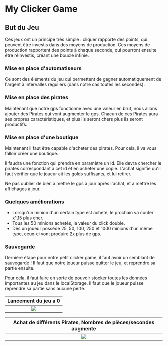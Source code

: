 # My Clicker Game

## But du Jeu

Ces jeux ont un principe très simple : cliquer rapporte des points, qui peuvent être investis dans des moyens de production. Ces moyens de production rapportent des points à chaque seconde, qui pourront ensuite être réinvestis, créant une boucle infinie.

### Mise en place d'automatiseurs 

Ce sont des éléments du jeu qui permettent de gagner automatiquement de l'argent à intervalles réguliers (dans notre cas toutes les secondes).

### Mise en place des pirates 

Maintenant que notre gps fonctionne avec une valeur en brut, nous allons ajouter des Pirates qui vont augmenter le gps.
Chacun de ces Pirates aura ses propres caractéristiques, et plus ils seront chers plus ils seront productifs.

### Mise en place d'une boutique 

Maintenant il faut être capable d'acheter des pirates. Pour cela, il va vous falloir créer une boutique.

Il faudra une fonction qui prendra en paramètre un id. Elle devra chercher le pirates correspondant à cet id et en acheter une copie. L'achat signifie qu'il faut vérifier que le joueur ait les golds suffisants, et lui retirer.

Ne pas oublier de bien à mettre le gps à jour après l'achat, et à mettre les affichages à jour.

### Quelques améliorations

*  Lorsqu'un minion d'un certain type est acheté, le prochain va couter x1,15 plus cher. 
*  Tous les 50 minions achetés, la valeur du click double. 
*  Dès un joueur possède 25, 50, 100, 250 et 1000 minions d'un même type, ceux-ci vont produire 2x plus de gps. 

### Sauvegarde

Dernière étape pour notre petit clicker game, il faut avoir un semblant de sauvegarde ! Il faut que notre joueur puisse quitter le jeu, et reprendre sa partie ensuite.

Pour cela, il faut faire en sorte de pouvoir stocker toutes les données importantes au jeu dans le localStorage. Il faut que le joueur puisse reprendre sa partie sans aucune perte.





|         Lancement du jeu a 0         |
|:------------------------------------:|
|  ![](https://i.imgur.com/k4D2QPO.jpg)|


| Achat de différents Pirates, Nombres de pièces/secondes augmente |
|:---------------------------------------------------------------:|
|              ![](https://i.imgur.com/uf6upzs.jpg)               |

